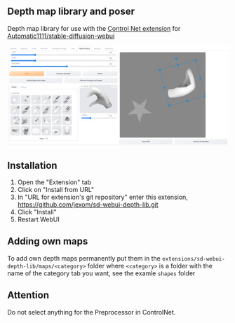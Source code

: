 ## Depth map library and poser
Depth map library for use with the [Control Net extension](https://github.com/Mikubill/sd-webui-controlnet) for [Automatic1111/stable-diffusion-webui](https://github.com/AUTOMATIC1111/stable-diffusion-webui)

![](images/ui.png)

## Installation
1. Open the "Extension" tab
2. Click on "Install from URL"
3. In "URL for extension's git repository" enter this extension, https://github.com/jexom/sd-webui-depth-lib.git
4. Click "Install"
5. Restart WebUI

## Adding own maps
To add own depth maps permanently put them in the `extensions/sd-webui-depth-lib/maps/<category>` folder where `<category>` is a folder with the name of the category tab you want, see the examle `shapes` folder

## Attention
Do not select anything for the Preprocessor in ControlNet.
